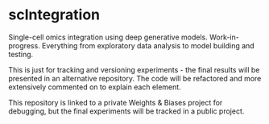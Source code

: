 # scIntegration
Single-cell omics integration using deep generative models. Work-in-progress. Everything from exploratory data analysis to model building and testing. 

This is just for tracking and versioning experiments - the final results will be presented in an alternative repository. The code will be refactored and more extensively commented on to explain each element.

This repository is linked to a private Weights & Biases project for debugging, but the final experiments will be tracked in a public project. 
